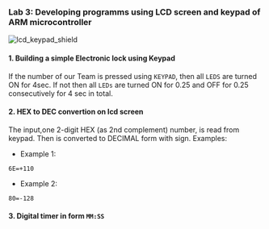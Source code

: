 ### Lab 3: Developing programms using LCD screen and keypad of ARM microcontroller 

![lcd_keypad_shield](https://user-images.githubusercontent.com/50829499/112066801-b046e900-8b6f-11eb-8032-9270ef1e72fb.jpg)

#### 1. Building a simple Εlectronic lock using Keypad

If the number of our Team is pressed using `KEYPAD`, then all `LEDS` are turned ON for 4sec. If not then all `LEDs` are turned ON for 0.25 and OFF for 0.25 consecutively for 4 sec 
in total.

#### 2. HEX to DEC convertion on lcd screen 

The input,one 2-digit HEX (as 2nd complement) number, is read from keypad. Then is converted to DECIMAL form with sign. Examples:

* Example 1:
```
6E=+110
```
* Example 2: 
```
80=-128
```
#### 3. Digital timer in form `MM:SS`
